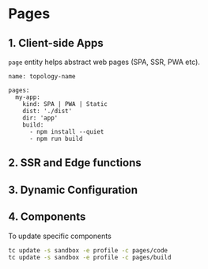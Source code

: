 # Pages

<!-- toc -->

## 1. Client-side Apps

`page` entity helps abstract web pages (SPA, SSR, PWA etc).

```
name: topology-name

pages:
  my-app:
    kind: SPA | PWA | Static
    dist: './dist'
    dir: 'app'
    build:
      - npm install --quiet
      - npm run build
```


## 2. SSR and Edge functions


## 3. Dynamic Configuration


## 4. Components


To update specific components

```sh
tc update -s sandbox -e profile -c pages/code
tc update -s sandbox -e profile -c pages/build
```
